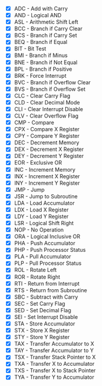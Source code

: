 - [x] ADC - Add with Carry
- [x] AND - Logical AND
- [x] ASL - Arithmetic Shift Left
- [x] BCC - Branch if Carry Clear
- [x] BCS - Branch if Carry Set
- [x] BEQ - Branch if Equal
- [x] BIT - Bit Test
- [x] BMI - Branch if Minus
- [x] BNE - Branch if Not Equal
- [x] BPL - Branch if Positive
- [x] BRK - Force Interrupt
- [x] BVC - Branch if Overflow Clear
- [x] BVS - Branch if Overflow Set
- [x] CLC - Clear Carry Flag
- [x] CLD - Clear Decimal Mode
- [x] CLI - Clear Interrupt Disable
- [x] CLV - Clear Overflow Flag
- [x] CMP - Compare
- [x] CPX - Compare X Register
- [x] CPY - Compare Y Register
- [x] DEC - Decrement Memory
- [x] DEX - Decrement X Register
- [x] DEY - Decrement Y Register
- [x] EOR - Exclusive OR
- [x] INC - Increment Memory
- [x] INX - Increment X Register
- [x] INY - Increment Y Register
- [x] JMP - Jump
- [x] JSR - Jump to Subroutine
- [x] LDA - Load Accumulator
- [x] LDX - Load X Register
- [x] LDY - Load Y Register
- [x] LSR - Logical Shift Right
- [x] NOP - No Operation
- [x] ORA - Logical Inclusive OR
- [x] PHA - Push Accumulator
- [x] PHP - Push Processor Status
- [x] PLA - Pull Accumulator
- [x] PLP - Pull Processor Status
- [x] ROL - Rotate Left
- [x] ROR - Rotate Right
- [x] RTI - Return from Interrupt
- [x] RTS - Return from Subroutine
- [x] SBC - Subtract with Carry
- [x] SEC - Set Carry Flag
- [x] SED - Set Decimal Flag
- [x] SEI - Set Interrupt Disable
- [x] STA - Store Accumulator
- [x] STX - Store X Register
- [x] STY - Store Y Register
- [x] TAX - Transfer Accumulator to X
- [x] TAY - Transfer Accumulator to Y
- [x] TSX - Transfer Stack Pointer to X
- [x] TXA - Transfer X to Accumulator
- [x] TXS - Transfer X to Stack Pointer
- [x] TYA - Transfer Y to Accumulator
